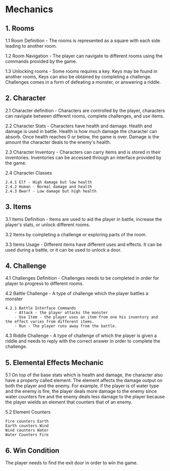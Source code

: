 #  Mechanics
## 1. Rooms
1.1 Room Definition - The rooms is represented as a square with each side leading to another room.


1.2 Room Navigation - The player can navigate to different rooms using the commands provided by the game.


1.3 Unlocking rooms - Some rooms requires a key. Keys may be found in another rooms, Keys can also be obtained by completing a challenge. Challenges comes in a form of defeating a monster, or answering a riddle.


## 2. Character
2.1 Character definition - Characters are controlled by the player, characters can navigate between different rooms, complete challenges, and use items.


2.2 Character Stats - Characters have health and damage. Health and damage is used in battle. Health is how much damage the character can absorb. Once health reaches 0 or below, the game is over. 
Damage is the amount the character deals to the enemy's health.

2.3 Character Inventory - Characters can carry items and is stored in their inventories. Inventories can be accessed through an interface provided by the game.


2.4 Character Classes

	2.4.1 Elf - High damage but low health
	2.4.2 Human - Normal damage and health
	2.4.3 Dwarf - Low damage but high health
## 3. Items

3.1 Items Definition - Items are used to aid the player in battle, increase the player's stats, or unlock different rooms.


3.2 Items by completing a challenge or exploring parts of the room.


3.3 Items Usage - Different items have different uses and effects. It can be used during a battle, or it can be used to unlock a door. 

## 4. Challenge
4.1 Challenges Definition - Challenges needs to be completed in order for player to progress to different rooms.


4.2 Battle Challenge - A type of challenge which the player battles a monster

 	4.2.1 Battle Interface Commands
	 	- Attack - the player attacks the monster
	 	- Use Item - the player uses an item from one his inventory and the effect varies from different items.
		- Run - The player runs away from the battle.


4.3 Riddle Challenge - A type of challenge of which the player is given a riddle and needs to reply with the correct answer in order to complete the challenge.

## 5. Elemental Effects Mechanic
5.1 On top of the base stats which is health and damage, the character also have a property called element. The element affects the damage output on both the player and the enemy. For example, if the player is of water type and the enemy is fire, the player deals more damage to the enemy since water counters fire and the enemy deals less damage to the player because the player wields an element that counters that of an enemy.

5.2 Element Counters

	Fire counters Earth
	Earth counters Wind
	Wind counters Water
	Water Counters Fire
## 6. Win Condition 
The player needs to find the exit door in order to win the game.
